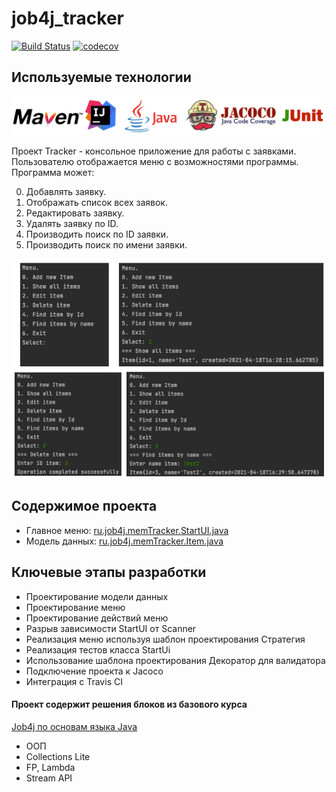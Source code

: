 # job4j_tracker

[![Build Status](https://travis-ci.com/kamikhaylov/job4j_tracker.svg?branch=master)](https://travis-ci.com/kamikhaylov/job4j_tracker)
[![codecov](https://codecov.io/gh/kamikhaylov/job4j_tracker/branch/dependabot/maven/junit-junit-4.13.1/graph/badge.svg?token=74H4P8X7FP)](https://codecov.io/gh/kamikhaylov/job4j_tracker)


## Используемые технологии
![img.png](pictures/technologies.png)

Проект Tracker - консольное приложение для работы с заявками. Пользователю отображается меню с возможностями программы. Программа может:

0. Добавлять заявку.
1. Отображать список всех заявок.
2. Редактировать заявку.
3. Удалять заявку по ID.
4. Производить поиск по ID заявки.
5. Производить поиск по имени заявки.

![img_1.png](pictures/menu.png)

## Содержимое проекта
- Главное меню: <a href="https://github.com/kamikhaylov/job4j_tracker/blob/master/src/main/java/ru/job4j/memTracker/StartUI.java">ru.job4j.memTracker.StartUI.java</a>
- Модель данных: <a href="https://github.com/kamikhaylov/job4j_tracker/blob/master/src/main/java/ru/job4j/memTracker/Item.java">ru.job4j.memTracker.Item.java</a>

## Ключевые этапы разработки
- Проектирование модели данных
- Проектирование меню
- Проектирование действий меню
- Разрыв зависимости StartUI от Scanner
- Реализация меню используя шаблон проектирования Стратегия
- Реализация тестов класса StartUi
- Использование шаблона проектирования Декоратор для валидатора
- Подключение проекта к Jacoco
- Интеграция с Travis CI

#### Проект содержит решения блоков из базового курса 
<a href="https://github.com/kamikhaylov/job4j_elementary">Job4j по основам языка Java</a>
- ООП
- Collections Lite
- FP, Lambda
- Stream API